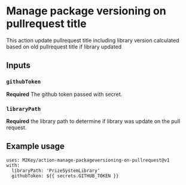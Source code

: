 # Manage package versioning on pullrequest title

This action update pullrequest title including library version calculated based on old pullrequest title if library updated

## Inputs

### `githubToken`

**Required** The github token passed with secret.
### `libraryPath`

**Required** the library path to determine if library was update on the pull request.


## Example usage
```
uses: M2Key/action-manage-packageversioning-on-pullrequest@v1
with:
  libraryPath: 'PrizeSystemLibrary'
  githubToken: ${{ secrets.GITHUB_TOKEN }}
```